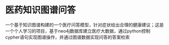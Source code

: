 # 医药知识图谱问答
一个基于知识图谱构建的一个医疗问答模型，针对症状给出合理的健康建议；这是一个个人学习的项目，基于neo4j数据库建立医疗大数据，通过python控制cypher语句实现图谱操作，并通过图谱数据实现问答的答案检索

